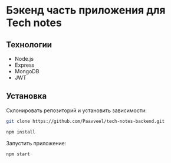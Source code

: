 # Бэкенд часть приложения для Tech notes

## Технологии
- Node.js
- Express
- MongoDB
- JWT

## Установка

Склонировать репозиторий и установить зависимости:

```sh
git clone https://github.com/Paavveel/tech-notes-backend.git

npm install
```

Запустить приложение:

```sh
npm start
```
